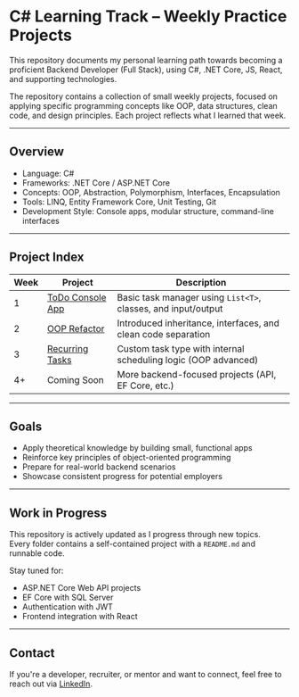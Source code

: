 # C# Learning Track – Weekly Practice Projects

This repository documents my personal learning path towards becoming a proficient Backend Developer (Full Stack), using C#, .NET Core, JS, React, and supporting technologies.

The repository contains a collection of small weekly projects, focused on applying specific programming concepts like OOP, data structures, clean code, and design principles. Each project reflects what I learned that week.

---

## Overview

- Language: C#
- Frameworks: .NET Core / ASP.NET Core
- Concepts: OOP, Abstraction, Polymorphism, Interfaces, Encapsulation
- Tools: LINQ, Entity Framework Core, Unit Testing, Git
- Development Style: Console apps, modular structure, command-line interfaces

---

## Project Index

| Week | Project | Description |
|------|---------|-------------|
| 1 | [ToDo Console App](./Week01_ToDoApp/) | Basic task manager using `List<T>`, classes, and input/output |
| 2 | [OOP Refactor](./Week02_OOP_Refactor/) | Introduced inheritance, interfaces, and clean code separation |
| 3 | [Recurring Tasks](./Week03_RecurringTasks/) | Custom task type with internal scheduling logic (OOP advanced) |
| 4+ | Coming Soon | More backend-focused projects (API, EF Core, etc.) |

---

## Goals

- Apply theoretical knowledge by building small, functional apps
- Reinforce key principles of object-oriented programming
- Prepare for real-world backend scenarios
- Showcase consistent progress for potential employers

---

## Work in Progress

This repository is actively updated as I progress through new topics.  
Every folder contains a self-contained project with a `README.md` and runnable code.

Stay tuned for:

- ASP.NET Core Web API projects  
- EF Core with SQL Server  
- Authentication with JWT  
- Frontend integration with React

---

## Contact

If you're a developer, recruiter, or mentor and want to connect, feel free to reach out via [LinkedIn](https://www.linkedin.com/in/liad-raz/).

